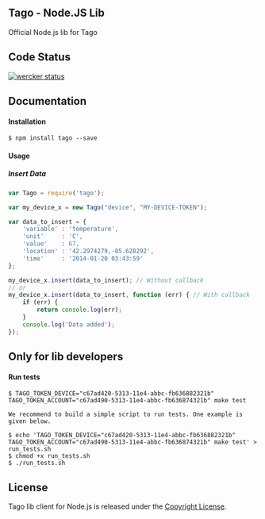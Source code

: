 ## Tago - Node.JS Lib

Official Node.js lib for Tago

## Code Status

[![wercker status](https://app.wercker.com/status/7eba1fa5503f7f5ad61a15a0a6e63234/m "wercker status")](https://app.wercker.com/project/bykey/7eba1fa5503f7f5ad61a15a0a6e63234)

## Documentation

#### Installation

```
$ npm install tago --save
```
#### Usage
##### Insert Data
``` javascript
var Tago = require('tago');

var my_device_x = new Tago("device", "MY-DEVICE-TOKEN");

var data_to_insert = {
    'variable' : 'temperature',
    'unit'     : 'C',
    'value'    : 67,
    'location' : '42.2974279,-85.628292',
    'time'     : '2014-01-20 03:43:59'
};

my_device_x.insert(data_to_insert); // Without callback
// or
my_device_x.insert(data_to_insert, function (err) { // With callback
    if (err) {
        return console.log(err);
    }
    console.log('Data added');
});
```

## Only for lib developers

#### Run tests
```
$ TAGO_TOKEN_DEVICE="c67ad420-5313-11e4-abbc-fb636882321b" TAGO_TOKEN_ACCOUNT="c67ad490-5313-11e4-abbc-fb636874321b" make test

We recommend to build a simple script to run tests. One example is given below.

$ echo 'TAGO_TOKEN_DEVICE="c67ad420-5313-11e4-abbc-fb636882321b" TAGO_TOKEN_ACCOUNT="c67ad490-5313-11e4-abbc-fb636874321b" make test' > run_tests.sh
$ chmod +x run_tests.sh
$ ./run_tests.sh
```

## License

Tago lib client for Node.js is released under the [Copyright License](https://github.com/tago-io/tago-nodejs/blob/master/LICENSE.md).